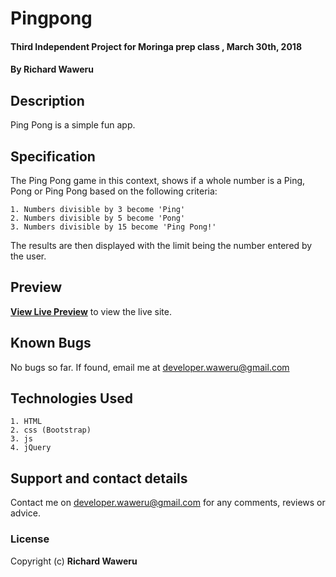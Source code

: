 # Pingpong
#### Third Independent Project for Moringa prep class , March 30th, 2018
#### By **Richard Waweru**

## Description
Ping Pong is a simple fun app.

## Specification
The Ping Pong game in this context, shows if a whole number is a Ping, Pong or Ping Pong based on the following criteria:

    1. Numbers divisible by 3 become 'Ping'
    2. Numbers divisible by 5 become 'Pong'
    3. Numbers divisible by 15 become 'Ping Pong!'
    
The results are then displayed with the limit being the number entered by the user.

## Preview
**[View Live Preview](https://devwaweru.github.io/Pingpong)** to view the live site.

## Known Bugs
No bugs so far. If found, email me at developer.waweru@gmail.com

## Technologies Used
    1. HTML
    2. css (Bootstrap)
    3. js
    4. jQuery

## Support and contact details
Contact me on developer.waweru@gmail.com for any comments, reviews or advice.

### License
Copyright (c) **Richard Waweru**